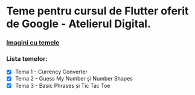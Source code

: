 # Teme pentru cursul de Flutter oferit de Google - Atelierul Digital.
### [Imagini cu temele](https://github.com/smitoi/teme_flutter/tree/main/img)
### Lista temelor:
* [x] Tema 1 - Currency Converter
* [x] Tema 2 - Guess My Number și Number Shapes
* [x] Tema 3 - Basic Phrases și Tic Tac Toe
